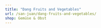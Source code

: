 ```yaml
---
title: "Dang Fruits and Vegetables"
url: /san-juan/dang-fruits-and-vegetables/
shop: Gemüse & Obst
---
```

